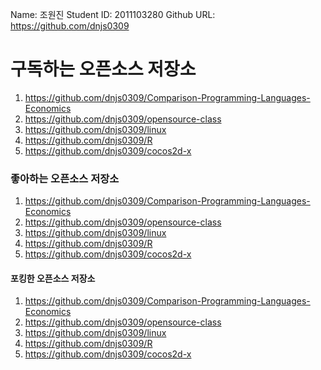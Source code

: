 
Name: 조원진
Student ID: 2011103280
Github URL: https://github.com/dnjs0309
# 구독하는 오픈소스 저장소

1. https://github.com/dnjs0309/Comparison-Programming-Languages-Economics
2. https://github.com/dnjs0309/opensource-class
3. https://github.com/dnjs0309/linux
4. https://github.com/dnjs0309/R
5. https://github.com/dnjs0309/cocos2d-x

### 좋아하는 오픈소스 저장소

1. https://github.com/dnjs0309/Comparison-Programming-Languages-Economics
2. https://github.com/dnjs0309/opensource-class
3. https://github.com/dnjs0309/linux
4. https://github.com/dnjs0309/R
5. https://github.com/dnjs0309/cocos2d-x

#### 포킹한 오픈소스 저장소

1. https://github.com/dnjs0309/Comparison-Programming-Languages-Economics
2. https://github.com/dnjs0309/opensource-class
3. https://github.com/dnjs0309/linux
4. https://github.com/dnjs0309/R 
5. https://github.com/dnjs0309/cocos2d-x
